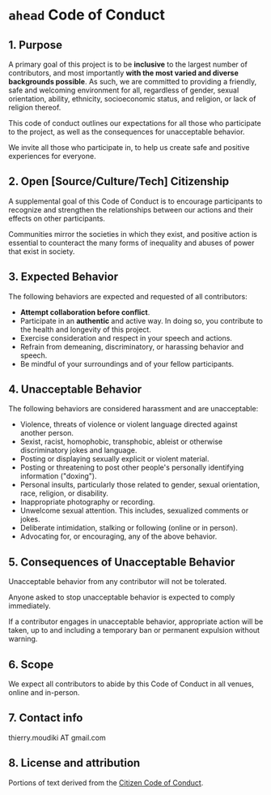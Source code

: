 # `ahead` Code of Conduct

## 1. Purpose

A primary goal of this project is to be __inclusive__ to the largest number of contributors, and most importantly __with the most varied and diverse backgrounds possible__. As such, we are committed to providing a friendly, safe and welcoming environment for all, regardless of gender, sexual orientation, ability, ethnicity, socioeconomic status, and religion, or lack of religion thereof.

This code of conduct outlines our expectations for all those who participate to the project, as well as the  consequences for unacceptable behavior.

We invite all those who participate in, to help us create safe and positive experiences for everyone.

## 2. Open [Source/Culture/Tech] Citizenship

A supplemental goal of this Code of Conduct is to encourage participants to recognize and strengthen the relationships between our actions and their effects on other participants.

Communities mirror the societies in which they exist, and positive action is essential to counteract the many forms of inequality and abuses of power that exist in society.

## 3. Expected Behavior

The following behaviors are expected and requested of all contributors:

  * __Attempt collaboration before conflict__.
  * Participate in an __authentic__ and active way. In doing so, you contribute to the health and longevity of this project.
  * Exercise consideration and respect in your speech and actions.
  * Refrain from demeaning, discriminatory, or harassing behavior and speech.
  * Be mindful of your surroundings and of your fellow participants. 
  
## 4. Unacceptable Behavior

The following behaviors are considered harassment and are unacceptable:

  * Violence, threats of violence or violent language directed against another person.
  * Sexist, racist, homophobic, transphobic, ableist or otherwise discriminatory jokes and language.
  * Posting or displaying sexually explicit or violent material.
  * Posting or threatening to post other people's personally identifying information ("doxing").
  * Personal insults, particularly those related to gender, sexual orientation, race, religion, or disability.
  * Inappropriate photography or recording.
  * Unwelcome sexual attention. This includes, sexualized comments or jokes.
  * Deliberate intimidation, stalking or following (online or in person).
  * Advocating for, or encouraging, any of the above behavior.

## 5. Consequences of Unacceptable Behavior

Unacceptable behavior from any contributor will not be tolerated.

Anyone asked to stop unacceptable behavior is expected to comply immediately.

If a contributor engages in unacceptable behavior, appropriate action will be taken, up to and including a temporary ban or permanent expulsion without warning.

## 6. Scope

We expect all contributors to abide by this Code of Conduct in all venues, online and in-person.

## 7. Contact info

thierry.moudiki  AT  gmail.com

## 8. License and attribution

Portions of text derived from the [Citizen Code of Conduct](http://citizencodeofconduct.org/).
